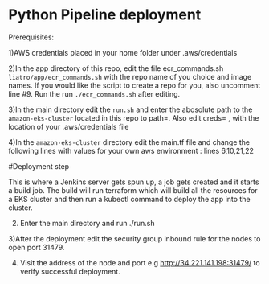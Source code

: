 # Python Pipeline deployment

Prerequisites:

1)AWS credentials placed in your home folder under .aws/credentials

2)In the app directory of this repo, edit the file ecr_commands.sh `liatro/app/ecr_commands.sh` with the repo name of you choice and image names. If you would like the script to create a repo for you, also uncomment line #9. Run the run `./ecr_commands.sh` after editing.

3)In the main directory edit the `run.sh` and enter the abosolute path to the `amazon-eks-cluster` located in this repo to path=. Also edit creds= , with the location of your .aws/credentials file

4)In the `amazon-eks-cluster` directory edit the main.tf file and change the following lines with values for your own aws environment : lines 6,10,21,22

#Deployment step

 This is where a Jenkins server gets spun up, a job gets created and it starts a build job. The build will run terraform which will build all the resources for a EKS cluster and then run a kubectl command to deploy the app into the cluster.

 2) Enter the main directory and run ./run.sh

 3)After the deployment edit the security group inbound rule for the nodes to open port 31479.

 4) Visit the address of the node and port e.g http://34.221.141.198:31479/ to verify successful deployment.
